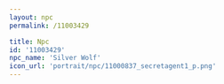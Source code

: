 ```yaml
---
layout: npc
permalink: /11003429

title: Npc
id: '11003429'
npc_name: 'Silver Wolf'
icon_url: 'portrait/npc/11000837_secretagent1_p.png'
---
```

